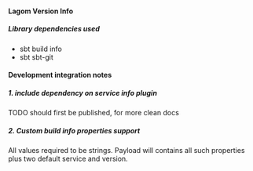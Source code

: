 #### Lagom Version Info

##### Library dependencies used
- sbt build info
- sbt sbt-git


#### Development integration notes
##### 1. include dependency on service info plugin
TODO should first be published, for more clean docs

##### 2. Custom build info properties support
All values required to be strings. Payload will contains all such properties plus two default service and version.
